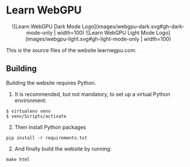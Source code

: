 Learn WebGPU
============

<div align="center">

![Learn WebGPU Dark Mode Logo](images/webgpu-dark.svg#gh-dark-mode-only | width=100)
![Learn WebGPU Light Mode Logo](images/webgpu-light.svg#gh-light-mode-only | width=100)

</div>


This is the source files of the website learnwgpu.com.

Building
--------

Building the website requires Python.

1. It is recommended, but not mandatory, to set up a virtual Python environment:

```
$ virtualenv venv
$ venv/Scripts/activate
```

2. Then install Python packages

```
pip install -r requirements.txt
```

2. And finally build the website by running:

```
make html
```

